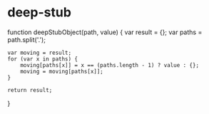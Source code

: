 # deep-stub

function deepStubObject(path, value) {
	var result = {};
	var paths = path.split('.');

	var moving = result;
	for (var x in paths) {
		moving[paths[x]] = x == (paths.length - 1) ? value : {};
		moving = moving[paths[x]];
	}

	return result;
}
